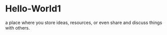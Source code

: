 # Hello-World1
a place where you store ideas, resources, or even share and discuss things with others.

